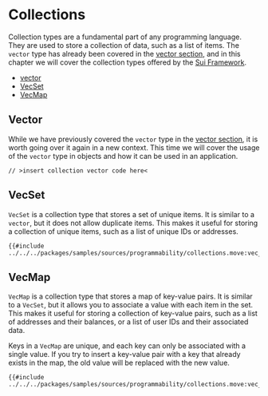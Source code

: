 # Collections

Collection types are a fundamental part of any programming language. They are used to store a collection of data, such as a list of items. The `vector` type has already been covered in the [vector section](./../basic-syntax/vector.md), and in this chapter we will cover the collection types offered by the [Sui Framework](./sui-framework.md).

- [vector](#vector)
- [VecSet](#VecSet)
- [VecMap](#VecMap)

## Vector

While we have previously covered the `vector` type in the [vector section](./../basic-syntax/vector.md), it is worth going over it again in a new context. This time we will cover the usage of the `vector` type in objects and how it can be used in an application.

```move
// >insert collection vector code here<
```

## VecSet

`VecSet` is a collection type that stores a set of unique items. It is similar to a `vector`, but it does not allow duplicate items. This makes it useful for storing a collection of unique items, such as a list of unique IDs or addresses.

```move
{{#include ../../../packages/samples/sources/programmability/collections.move:vec_set}}
```

## VecMap

`VecMap` is a collection type that stores a map of key-value pairs. It is similar to a `VecSet`, but it allows you to associate a value with each item in the set. This makes it useful for storing a collection of key-value pairs, such as a list of addresses and their balances, or a list of user IDs and their associated data.

Keys in a `VecMap` are unique, and each key can only be associated with a single value. If you try to insert a key-value pair with a key that already exists in the map, the old value will be replaced with the new value.

```move
{{#include ../../../packages/samples/sources/programmability/collections.move:vec_map}}
```
